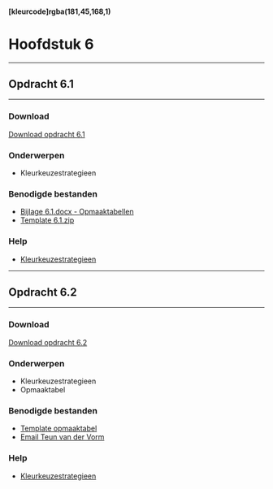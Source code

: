 #### [kleurcode]rgba(181,45,168,1)

# Hoofdstuk 6

---
## Opdracht 6.1
---

### Download
<a href="https://elo.kw1c.nl/CMS/Studie/811%20ICT-Academie/811%20VakkenInhoud/%5BB.33%20USA%5D%20Usability/25187%20%C2%A0%20Applicatie-%20en%20mediaontwikkelaar/Periode%2001/Productie/02.%20Opdrachten/Hoofdstuk%206/Opdracht%206.1.pdf" target="_blank">Download opdracht 6.1</a>

### Onderwerpen
*   Kleurkeuzestrategieen

### Benodigde bestanden
*	<a href="https://elo.kw1c.nl/CMS/Studie/811%20ICT-Academie/811%20VakkenInhoud/%5BB.33%20USA%5D%20Usability/25187%20%C2%A0%20Applicatie-%20en%20mediaontwikkelaar/Periode%2001/Productie/02.%20Opdrachten/Hoofdstuk%206/Bijlage%206.1.docx" target="_blank">Bijlage 6.1.docx - Opmaaktabellen</a>
*	<a href="https://elo.kw1c.nl/CMS/Studie/811%20ICT-Academie/811%20VakkenInhoud/%5BB.33%20USA%5D%20Usability/25187%20%C2%A0%20Applicatie-%20en%20mediaontwikkelaar/Periode%2001/Productie/02.%20Opdrachten/Hoofdstuk%206/Template%206.1.zip" target="_blank">Template 6.1.zip</a>


### Help
*	<a href="http://www.shareforce.eu/nl/blog/een-optimaal-kleurenschema-met-het-kleurenwiel" target="_blank">Kleurkeuzestrategieen</a>

---
## Opdracht 6.2
---

### Download
<a href="https://elo.kw1c.nl/CMS/Studie/811%20ICT-Academie/811%20VakkenInhoud/%5BB.33%20USA%5D%20Usability/25187%20%C2%A0%20Applicatie-%20en%20mediaontwikkelaar/Periode%2001/Productie/02.%20Opdrachten/Hoofdstuk%206/Opdracht%206.2.pdf" target="_blank">Download opdracht 6.2</a>

### Onderwerpen
*   Kleurkeuzestrategieen
*	Opmaaktabel

### Benodigde bestanden
*	<a href="https://elo.kw1c.nl/CMS/Studie/811%20ICT-Academie/811%20VakkenInhoud/%5BB.33%20USA%5D%20Usability/25187%20%C2%A0%20Applicatie-%20en%20mediaontwikkelaar/Periode%2001/Productie/02.%20Opdrachten/Hoofdstuk%206/Template%20opmaaktabel.docx" target="_blank">Template opmaaktabel</a>
*	<a href="https://elo.kw1c.nl/CMS/Studie/811%20ICT-Academie/811%20VakkenInhoud/%5BB.33%20USA%5D%20Usability/25187%20%C2%A0%20Applicatie-%20en%20mediaontwikkelaar/Periode%2001/Productie/02.%20Opdrachten/Hoofdstuk%206/Email%20Teun%20van%20der%20Vorm.png" target="_blank">Email Teun van der Vorm</a>

### Help
*	<a href="http://www.shareforce.eu/nl/blog/een-optimaal-kleurenschema-met-het-kleurenwiel" target="_blank">Kleurkeuzestrategieen</a>